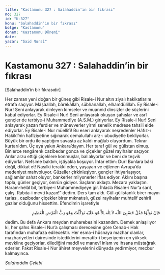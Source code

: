 ```yaml
---
title: "Kastamonu 327 : Salahaddin’in bir fıkrası"
no: 327
id: "K-327"
konu: "Salahaddin’in bir fıkrası"
bolge: "Kastamonu"
donem: "Kastamonu Dönemi"
date: 
yazar: "Said Nursî"
---
```


# Kastamonu 327 : Salahaddin’in bir fıkrası

<p class="takdim">[Salahaddin’in bir fıkrasıdır]</p>

Her zaman yeni doğan bir güneş gibi Risale-i Nur altın ziyalı hakikatlarını etrafa saçıyor. Mâşâallah, bârekâllah, sübhanallah, elhamdülillah. Ey Risale-i Nur! Seni anlayarak dinleyen kimseler ve muannid dinsizler de sözlerini kabul ediyorlar. Ey Risale-i Nur! Seni anlayarak okuyan şahıslar ve asrî gençler de terbiye-i Muhammedîye (A.S.M.) giriyorlar. Ey Risale-i Nur! Seni anlayarak yazan ferdler ve münevverler yirmi senelik medrese tahsili elde ediyorlar. Ey Risale-i Nur müellifi! Bu eseri anlayarak neşredenler Hâfız-ı Hakikî’nin hafîziyetine sığınarak cemalullahı arz-ı ubudiyetle bekliyorlar. Büyük bir ordu ile yaptığım savaşta az kaldı mağlub oluyordum. Tekrar kurtarıldım. Üç aya yakın Ankara’dayım. Her taraf gül ve gülistan olmuş. Binlerce rengârenk cazibedar gonca ve çiçekler güzel rayihalar saçıyor. Arılar arzu ettiği çiçeklere konmuşlar, bal alıyorlar ve beni de teşvik ediyorlar. Nefsime baktım, iştiyakla koşuyor. İhtar ettim: Dur! Bunlara bâki değil, dikkat et! Nasılki terakki eden, yaşayan ve eğlenen Avrupa’da medeniyet mahvoluyor. Güzeller çirkinleşiyor, gençler ihtiyarlaşıyor, sağlamlar sahat oluyor, bankerler milyonerler iflas ediyor. Aklını başına topla, günler geçiyor, ömrün gidiyor. Saçların aklaştı. Mezara yaklaştın. Haram-helâl bil, terbiye-i Muhammediyeye gir. İhlasla Risale-i Nur’a sarıl, çalış. Rabıta-i mevti kazan!” dedim. Ders tam aldı. Gül-gülistanlık birer mayın tarlası, cazibedar çiçekler birer mıknatıslı, güzel rayihalar muhtelif zehirli gazlar olduğunu hissettim. Efendimin işaretiyle

<p class="arabic" dir="rtl" title="Meal: “Eğer yüz çevirirlerse de ki: Bana Allah yeter. Ondan başka hiçbir ilah yoktur. Ben ancak Ona tevekkül ettim. O, yüce Arşın sahibidir.” [Tevbe Sûresi, 9:129]">فَاِنْ تَوَلَّوْا فَقُلْ حَسْبِىَ اللّٰه لاَ اِلٰهَ اِلاَّ هُوَ عَلَيْهِ تَوَكَّلْتُ وَهُوَ رَبُّ الْعَرْشِ الْعَظِيمِ</p>

dedim. Bu defa Ankara meydan muharebesini kazandım. Demek anlaşılıyor ki, her şahıs Risale-i Nur’a çalışması derecesine göre Cenab-ı Hak tarafından muhafaza edilecektir. Her esma-i hüsnaya mazhar olanlar, mazhariyetleri dairesinde istediklerini meratib-i beşeriyenin en yüksek mevkiine geçiyorlar, dilediğini maddî ve manevî in’am ve ihsana müstağrak ederler. Fakat Risale-i Nur âhiret meyvelerini dünyada yedirmiyor, mecbur kalmayınca.

*Salahaddin Çelebi*

***
